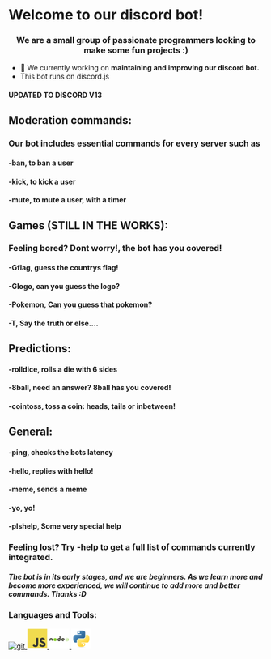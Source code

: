 # Welcome to our discord bot!

<h3 align="center">We are a small group of passionate programmers looking to make some fun projects :)</h3>

- 🔭 We currently working on **maintaining and improving our discord bot.**
- This bot runs on discord.js
#### UPDATED TO DISCORD V13
## Moderation commands:

###  Our bot includes essential commands for every server such as 
#### **-ban**, to ban a user 
#### **-kick**, to kick a user
#### **-mute**, to mute a user, with a timer


## Games (STILL IN THE WORKS):
### Feeling bored? Dont worry!, the bot has you covered!
#### **-Gflag**, guess the countrys flag!
#### **-Glogo**, can you guess the logo?
#### **-Pokemon**, Can you guess that pokemon?
#### **-T**, Say the truth or else....




## Predictions:
#### **-rolldice**, rolls a die with 6 sides
#### **-8ball**, need an answer? 8ball has you covered!
#### **-cointoss**, toss a coin: heads, tails or inbetween!

## General:
#### **-ping**, checks the bots latency
#### **-hello**, replies with hello!
#### **-meme**, sends a meme
#### **-yo**, yo!
#### **-plshelp**, Some very special help

### Feeling lost? Try **-help** to get a **full** list of commands currently integrated.




##### The bot is in its early stages, and we are beginners. As we learn more and become more experienced, we will continue to add more and better commands. Thanks :D


<h3 align="left">Languages and Tools:</h3>
<p align="left"> <a href="https://git-scm.com/" target="_blank"> <img src="https://www.vectorlogo.zone/logos/git-scm/git-scm-icon.svg" alt="git" width="40" height="40"/> </a> <a href="https://developer.mozilla.org/en-US/docs/Web/JavaScript" target="_blank"> <img src="https://raw.githubusercontent.com/devicons/devicon/master/icons/javascript/javascript-original.svg" alt="javascript" width="40" height="40"/> </a> <a href="https://nodejs.org" target="_blank"> <img src="https://raw.githubusercontent.com/devicons/devicon/master/icons/nodejs/nodejs-original-wordmark.svg" alt="nodejs" width="40" height="40"/> </a> <a href="https://www.python.org" target="_blank"> <img src="https://raw.githubusercontent.com/devicons/devicon/master/icons/python/python-original.svg" alt="python" width="40" height="40"/> </a> </p>
